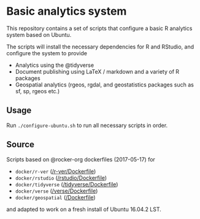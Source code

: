 # Basic analytics system

This repository contains a set of scripts that configure a basic R analytics system based on Ubuntu.

The scripts will install the necessary dependencies for R and RStudio, and configure the system to provide

- Analytics using the @tidyverse
- Document publishing using LaTeX / markdown and a variety of R packages
- Geospatial analytics (rgeos, rgdal, and geostatistics packages such as sf, sp, rgeos etc.)


## Usage

Run `./configure-ubuntu.sh` to run all necessary scripts in order.


## Source

Scripts based on @rocker-org dockerfiles (2017-05-17) for

- `docker/r-ver` ([/r-ver/Dockerfile](https://github.com/rocker-org/rocker-versioned/blob/ca37f95aa2b1242593af10bfaf3007ffb747342b/r-ver/Dockerfile))
- `docker/rstudio` ([/rstudio/Dockerfile](https://github.com/rocker-org/rocker-versioned/blob/ca37f95aa2b1242593af10bfaf3007ffb747342b/rstudio/Dockerfile))
- `docker/tidyverse` ([/tidyverse/Dockerfile](https://github.com/rocker-org/rocker-versioned/blob/c23efaa5e41305aa1064cd943bed1d2fb16c02a4/tidyverse/Dockerfile))
- `docker/verse` ([/verse/Dockerfile](https://github.com/rocker-org/rocker-versioned/blob/ed169c0e6a670ba198f8957ace7abfe3870e4fdd/verse/Dockerfile))
- `docker/geospatial` ([/Dockerfile](https://github.com/rocker-org/geospatial/blob/0b4ebafc6e306264983d51e7b1d8dfa8d90d2f88/Dockerfile))

and adapted to work on a fresh install of Ubuntu 16.04.2 LST.

